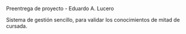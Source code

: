 Preentrega de proyecto - Eduardo A. Lucero

Sistema de gestión sencillo, para validar los conocimientos de mitad de cursada.
